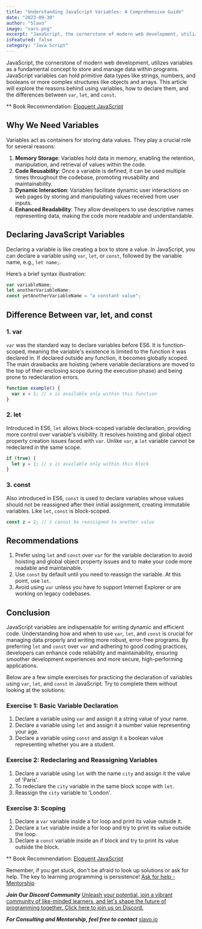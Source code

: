 ```yaml
---
title: "Understanding JavaScript Variables: A Comprehensive Guide"
date: "2023-09-30"
author: "Slavo"
image: "vars.png"
excerpt: "JavaScript, the cornerstone of modern web development, utilizes variables as a fundamental concept to store and manage data within programs..."
isFeatured: false
category: "Java Script"
---
```


JavaScript, the cornerstone of modern web development, utilizes variables as a fundamental concept to store and manage data within programs. JavaScript variables can hold primitive data types like strings, numbers, and booleans or more complex structures like objects and arrays. This article will explore the reasons behind using variables, how to declare them, and the differences between `var`, `let`, and `const`.

\*\* Book Recommendation: [Eloquent JavaScript](https://amzn.to/44UeeZ6)

## Why We Need Variables

Variables act as containers for storing data values. They play a crucial role for several reasons:

1. **Memory Storage**: Variables hold data in memory, enabling the retention, manipulation, and retrieval of values within the code.
2. **Code Reusability**: Once a variable is defined, it can be used multiple times throughout the codebase, promoting reusability and maintainability.
3. **Dynamic Interaction**: Variables facilitate dynamic user interactions on web pages by storing and manipulating values received from user inputs.
4. **Enhanced Readability**: They allow developers to use descriptive names representing data, making the code more readable and understandable.

## Declaring JavaScript Variables

Declaring a variable is like creating a box to store a value. In JavaScript, you can declare a variable using `var`, `let`, or `const`, followed by the variable name, e.g., `let name;`.

Here’s a brief syntax illustration:

```javascript
var variableName;
let anotherVariableName;
const yetAnotherVariableName = "a constant value";
```

## Difference Between var, let, and const

### 1. **var**

`var` was the standard way to declare variables before ES6. It is function-scoped, meaning the variable's existence is limited to the function it was declared in. If declared outside any function, it becomes globally scoped. The main drawbacks are hoisting (where variable declarations are moved to the top of their enclosing scope during the execution phase) and being prone to redeclaration errors.

```javascript
function example() {
  var x = 1; // x is available only within this function
}
```

### 2. **let**

Introduced in ES6, `let` allows block-scoped variable declaration, providing more control over variable's visibility. It resolves hoisting and global object property creation issues faced with `var`. Unlike `var`, a `let` variable cannot be redeclared in the same scope.

```javascript
if (true) {
  let y = 1; // y is available only within this block
}
```

### 3. **const**

Also introduced in ES6, `const` is used to declare variables whose values should not be reassigned after their initial assignment, creating immutable variables. Like `let`, `const` is block-scoped.

```javascript
const z = 2; // z cannot be reassigned to another value
```

## Recommendations

1. Prefer using `let` and `const` over `var` for the variable declaration to avoid hoisting and global object property issues and to make your code more readable and maintainable.
2. Use `const` by default until you need to reassign the variable. At this point, use `let`.
3. Avoid using `var` unless you have to support Internet Explorer or are working on legacy codebases.

## Conclusion

JavaScript variables are indispensable for writing dynamic and efficient code. Understanding how and when to use `var`, `let`, and `const` is crucial for managing data properly and writing more robust, error-free programs. By preferring `let` and `const` over `var` and adhering to good coding practices, developers can enhance code reliability and maintainability, ensuring smoother development experiences and more secure, high-performing applications.

Below are a few simple exercises for practicing the declaration of variables using `var`, `let`, and `const` in JavaScript. Try to complete them without looking at the solutions:

### Exercise 1: Basic Variable Declaration

1. Declare a variable using `var` and assign it a string value of your name.
2. Declare a variable using `let` and assign it a number value representing your age.
3. Declare a variable using `const` and assign it a boolean value representing whether you are a student.

### Exercise 2: Redeclaring and Reassigning Variables

1. Declare a variable using `let` with the name `city` and assign it the value of 'Paris'.
2. To redeclare the `city` variable in the same block scope with `let`.
3. Reassign the `city` variable to 'London'.

### Exercise 3: Scoping

1. Declare a `var` variable inside a for loop and print its value outside it.
2. Declare a `let` variable inside a for loop and try to print its value outside the loop.
3. Declare a `const` variable inside an if block and try to print its value outside the block.

\*\* Book Recommendation: [Eloquent JavaScript](https://amzn.to/44UeeZ6)

Remember, if you get stuck, don't be afraid to look up solutions or ask for help. The key to learning programming is persistence! [Ask for help - Mentorship](/contact)

**_Join Our Discord Community_** [Unleash your potential, join a vibrant community of like-minded learners, and let's shape the future of programming together. Click here to join us on Discord.](https://discord.gg/SdwAYvFT)

**_For Consulting and Mentorship, feel free to contact_** [slavo.io](/contact)
